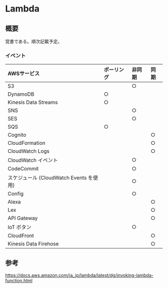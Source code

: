 # Lambda
  
## 概要  
覚書である。順次記載予定。  

### イベント    

| AWSサービス                             | ポーリング | 非同期 | 同期 |
|:----------------------------------------|:-----------|:-------|:-----|
| S3                                      |            | ○      |      |
| DynamoDB                                | ○          |        |      |
| Kinesis Data Streams                    | ○          |        |      |
| SNS                                     |            | ○      |      |
| SES                                     |            | ○      |      |
| SQS                                     | ○          |        |      |
| Cognito                                 |            |        | ○    |
| CloudFormation                          |            |        | ○    |
| CloudWatch Logs                         |            |        | ○    |
| CloudWatch イベント                     |            | ○      |      |
| CodeCommit                              |            | ○      |      |
| スケジュール (CloudWatch Events を使用) |            | ○      |      |
| Config                                  |            | ○      |      |
| Alexa                                   |            |        | ○    |
| Lex                                     |            |        | ○    |
| API Gateway                             |            |        | ○    |
| IoT ボタン                              |            | ○      |      |
| CloudFront                              |            |        | ○    |
| Kinesis Data Firehose                   |            |        | ○    |
  
## 参考   
https://docs.aws.amazon.com/ja_jp/lambda/latest/dg/invoking-lambda-function.html